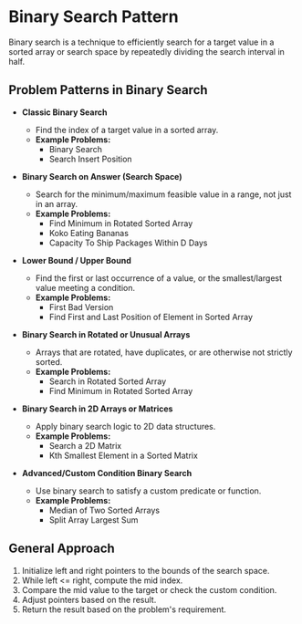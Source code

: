 # Binary Search Pattern

Binary search is a technique to efficiently search for a target value in a sorted array or search space by repeatedly dividing the search interval in half.

## Problem Patterns in Binary Search

- **Classic Binary Search**
  - Find the index of a target value in a sorted array.
  - **Example Problems:**
    - Binary Search
    - Search Insert Position

- **Binary Search on Answer (Search Space)**
  - Search for the minimum/maximum feasible value in a range, not just in an array.
  - **Example Problems:**
    - Find Minimum in Rotated Sorted Array
    - Koko Eating Bananas
    - Capacity To Ship Packages Within D Days

- **Lower Bound / Upper Bound**
  - Find the first or last occurrence of a value, or the smallest/largest value meeting a condition.
  - **Example Problems:**
    - First Bad Version
    - Find First and Last Position of Element in Sorted Array

- **Binary Search in Rotated or Unusual Arrays**
  - Arrays that are rotated, have duplicates, or are otherwise not strictly sorted.
  - **Example Problems:**
    - Search in Rotated Sorted Array
    - Find Minimum in Rotated Sorted Array

- **Binary Search in 2D Arrays or Matrices**
  - Apply binary search logic to 2D data structures.
  - **Example Problems:**
    - Search a 2D Matrix
    - Kth Smallest Element in a Sorted Matrix

- **Advanced/Custom Condition Binary Search**
  - Use binary search to satisfy a custom predicate or function.
  - **Example Problems:**
    - Median of Two Sorted Arrays
    - Split Array Largest Sum

## General Approach
1. Initialize left and right pointers to the bounds of the search space.
2. While left <= right, compute the mid index.
3. Compare the mid value to the target or check the custom condition.
4. Adjust pointers based on the result.
5. Return the result based on the problem's requirement.
